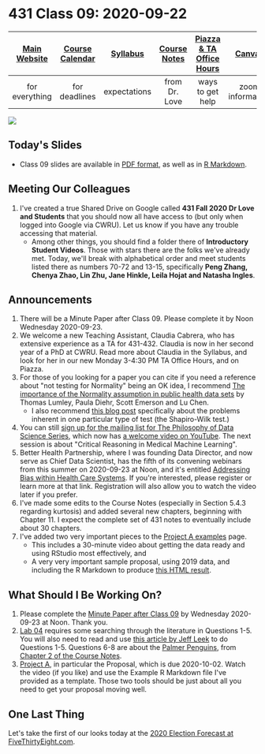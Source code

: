 # 431 Class 09: 2020-09-22

[Main Website](https://thomaselove.github.io/431/) | [Course Calendar](https://thomaselove.github.io/431/calendar.html) | [Syllabus](https://thomaselove.github.io/431-2020-syllabus/) | [Course Notes](https://thomaselove.github.io/431-notes/) | [Piazza & TA Office Hours](https://thomaselove.github.io/431/contact.html) | [Canvas](https://canvas.case.edu) | [Data and Code](https://thomaselove.github.io/431/data_index.html)
:-----------: | :--------------: | :----------: | :---------: | :-------------: | :-----------: | :------------:
for everything | for deadlines | expectations | from Dr. Love | ways to get help | zoom information | for downloads

![](https://github.com/THOMASELOVE/431-2020/blob/master/classes/class09/images/normalitytesttweet.png)

## Today's Slides

- Class 09 slides are available in [PDF format](https://github.com/THOMASELOVE/431-2020/blob/master/classes/class09/431_class-09-slides_2020.pdf), as well as in [R Markdown](https://github.com/THOMASELOVE/431-2020/blob/master/classes/class09/431_class-09-slides_2020.Rmd).

## Meeting Our Colleagues

1. I've created a true Shared Drive on Google called **431 Fall 2020 Dr Love and Students** that you should now all have access to (but only when logged into Google via CWRU). Let us know if you have any trouble accessing that material.
    - Among other things, you should find a folder there of **Introductory Student Videos**. Those with stars there are the folks we've already met. Today, we'll break with alphabetical order and meet students listed there as numbers 70-72 and 13-15, specifically **Peng Zhang, Chenya Zhao, Lin Zhu, Jane Hinkle, Leila Hojat and Natasha Ingles**.

## Announcements

1. There will be a Minute Paper after Class 09. Please complete it by Noon Wednesday 2020-09-23.
2. We welcome a new Teaching Assistant, Claudia Cabrera, who has extensive experience as a TA for 431-432. Claudia is now in her second year of a PhD at CWRU. Read more about Claudia in the Syllabus, and look for her in our new Monday 3-4:30 PM TA Office Hours, and on Piazza.
3. For those of you looking for a paper you can cite if you need a reference about "not testing for Normality" being an OK idea, I recommend [The importance of the Normality assumption in public health data sets](https://pubmed.ncbi.nlm.nih.gov/11910059/) by Thomas Lumley, Paula Diehr, Scott Emerson and Lu Chen.
    - I also recommend [this blog post](https://notstatschat.rbind.io/2019/02/09/what-have-i-got-against-the-shapiro-wilk-test/) specifically about the problems inherent in one particular type of test (the Shapiro-Wilk test.) 
4. You can still [sign up for the mailing list for The Philosophy of Data Science Series](https://docs.google.com/forms/d/1YDZUkLmzIiujcaEVl3JkjIffKSwK_orFMjEkkyLvFUQ/), which now has [a welcome video on YouTube](https://www.youtube.com/watch?v=yeHEfHN39Cc). The next session is about "Critical Reasoning in Medical Machine Learning".
5. Better Health Partnership, where I was founding Data Director, and now serve as Chief Data Scientist, has the fifth of its convening webinars from this summer on 2020-09-23 at Noon, and it's entitled [Addressing Bias within Health Care Systems](http://betterhealthpartnership.org/convening_2020_date5.asp). If you're interested, please register or learn more at that link. Registration will also allow you to watch the video later if you prefer.
6. I've made some edits to the Course Notes (especially in Section 5.4.3 regarding kurtosis) and added several new chapters, beginning with Chapter 11. I expect the complete set of 431 notes to eventually include about 30 chapters.
7. I've added two very important pieces to the [Project A examples](https://thomaselove.github.io/431-2020-projectA/examples.html) page.
    - This includes a 30-minute video about getting the data ready and using RStudio most effectively, and 
    - A very very important sample proposal, using 2019 data, and including the R Markdown to produce [this HTML result](https://rpubs.com/TELOVE/projA-proposal-example-431-2020).

## What Should I Be Working On?

1. Please complete the [Minute Paper after Class 09](https://github.com/THOMASELOVE/431-2020/tree/master/minutepapers) by Wednesday 2020-09-23 at Noon. Thank you.
2. [Lab 04](https://github.com/THOMASELOVE/431-2020/blob/master/labs/lab04/lab04.md) requires some searching through the literature in Questions 1-5. You will also need to read and use [this article by Jeff Leek](https://fivethirtyeight.com/features/a-formula-for-decoding-health-news/) to do Questions 1-5. Questions 6-8 are about the [Palmer Penguins](https://github.com/allisonhorst/palmerpenguins), from [Chapter 2 of the Course Notes](https://thomaselove.github.io/431-notes/looking-at-the-palmer-penguins.html).
3. [Project A](https://thomaselove.github.io/431-2020-projectA/), in particular the Proposal, which is due 2020-10-02. Watch the video (if you like) and use the Example R Markdown file I've provided as a template. Those two tools should be just about all you need to get your proposal moving well.

## One Last Thing

Let's take the first of our looks today at the [2020 Election Forecast at FiveThirtyEight.com](https://projects.fivethirtyeight.com/2020-election-forecast/).


